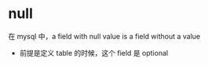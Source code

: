 # null

在 mysql 中，a field with null value is a field without a value

- 前提是定义 table 的时候，这个 field 是 optional

